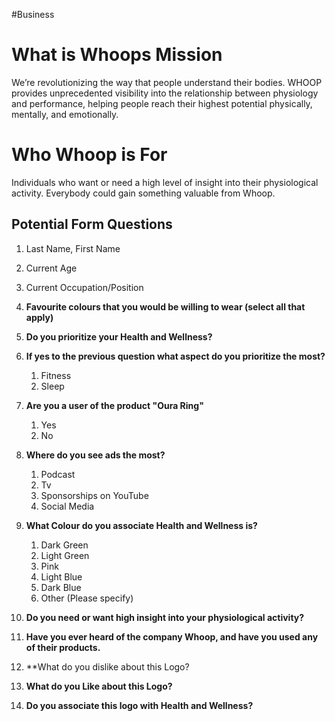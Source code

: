#Business
# What is Whoops Mission
We’re revolutionizing the way that people understand their bodies. WHOOP provides unprecedented visibility into the relationship between physiology and performance, helping people reach their highest potential physically, mentally, and emotionally.
# Who Whoop is For
Individuals who want or need a high level of insight into their physiological activity.
Everybody could gain something valuable from Whoop.
## Potential Form Questions

1. Last Name, First Name
2. Current Age
3. Current Occupation/Position
   
1. **Favourite colours that you would be willing to wear (select all that apply)**
2. **Do you prioritize your Health and Wellness?**
3.  **If yes to the previous question what aspect do you prioritize the most?**
	1. Fitness
	2.  Sleep
4. **Are you a user of the product "Oura Ring"**
	1. Yes
	2. No
5. **Where do you see ads the most?**
	1. Podcast
	2. Tv
	3. Sponsorships on YouTube
	4. Social Media
6. **What Colour do you associate Health and Wellness is?**
	1. Dark Green
	2. Light Green
	3. Pink
	4. Light Blue
	5. Dark Blue
	6. Other (Please specify)
8. **Do you need or want high insight into your physiological activity?**
7. **Have you ever heard of the company Whoop, and have you used  any of their products.**
8. **What do you dislike about this Logo?
9. **What do you Like about this Logo?**
10. **Do you associate this logo with Health and Wellness?**

